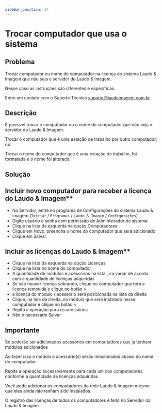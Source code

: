 ```yaml
---
sidebar_position: 34
---
```


# Trocar computador que usa o sistema
## Problema

Trocar computador ou nome do computador na licença do sistema Laudo & Imagem que não seja o servidor do Laudo & Imagem.

Nesse caso as instruções são diferentes e específicas.

Entre em contato com o Suporte Técnico <suporte@laudoimagem.com.br>.

## Descrição

É possível trocar o computador ou o nome do computador que não seja o servidor do Laudo & Imagem.

Trocar o computador que é uma estação de trabalho por outro computador; ou

Trocar o nome do computador que é uma estação de trabalho, foi formatada e o nome foi alterado.

## Solução

## Incluir novo computador para receber a licença do Laudo & Imagem**

- No Servidor, entre no programa de Configurações do sistema Laudo & Imagem (`Iniciar` / `Programas` / `Laudo & Imagem` / `Configurações`)
- Digite usuário e senha com permissão de Administrador do sistema
- Clique na lista da esquerda na opção Computadores
- Clique em Novo, preencha o nome do computador que será adicionado
- Clique em Salvar

## Incluir as licenças do Laudo & Imagem**

- Clique na lista da esquerda na opção Licenças
- Clique na lista no nome do computador
- A quantidade de módulos e acessórios na lista , irá variar de acordo com a quantidade de licenças adquiridas
- Se não houver licença sobrando, clique no computador que terá a licença removida e clique no botão >
- a licença do módulo / acessório será posicionada na lista da direita
- Clique, na tela da direita, no módulo que será instalado nesse computador e clique no botão <
- Repita a operação para os acessórios
- Não é necessário Salvar

## Importante

Só poderão ser adicionados acessórios em computadores que já tenham módulos adicionados

Ao fazer isso o módulo e acessório(s) serão relacionados abaixo do nome do computador

Repita a operação sucessivamente para cada um dos computadores, conforme a quantidade de licenças adquiridas

Você pode adicionar os computadores da rede Laudo & Imagem mesmo que eles ainda não tenham sido instalados.

O registro das licenças de todos os computadores é feito no Servidor do Laudo & Imagem.